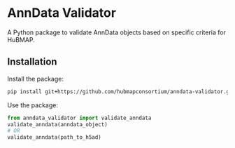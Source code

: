 # AnnData Validator

A Python package to validate AnnData objects based on specific criteria for HuBMAP.

## Installation

Install the package:
```bash
pip install git+https://github.com/hubmapconsortium/anndata-validator.git
```

Use the package:
```python
from anndata_validator import validate_anndata
validate_anndata(anndata_object)
# OR
validate_anndata(path_to_h5ad)
```
